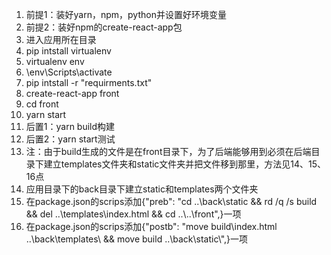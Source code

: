 1. 前提1：装好yarn，npm，python并设置好环境变量
2. 前提2：装好npm的create-react-app包
3. 进入应用所在目录
4. pip intstall virtualenv
5. virtualenv env
6. \env\Scripts\activate
7. pip intstall -r "requirments.txt"
8. create-react-app front
9. cd front
10. yarn start
11. 后置1：yarn build构建
12. 后置2：yarn start测试
13. 注：由于build生成的文件是在front目录下，为了后端能够用到必须在后端目录下建立templates文件夹和static文件夹并把文件移到那里，方法见14、15、16点
14. 应用目录下的back目录下建立static和templates两个文件夹
15. 在package.json的scrips添加{"preb": "cd ..\\back\\static && rd /q /s build && del ..\\templates\\index.html && cd ..\\..\\front",}一项
16. 在package.json的scrips添加{"postb": "move build\\index.html ..\\back\\templates\\ && move build ..\\back\\static\\",}一项